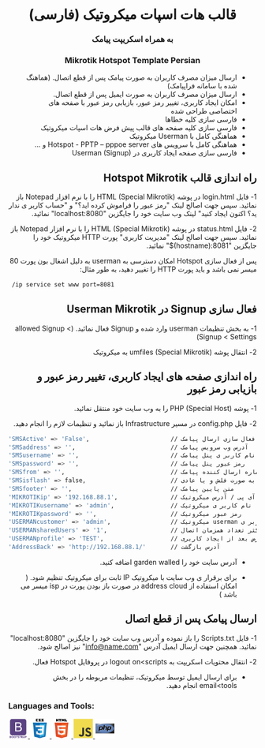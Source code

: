 <h1 align="center">قالب هات اسپات میکروتیک (فارسی)</h1>
<h3 align="center">به همراه اسکریپت پیامک</h3>
<h3 align="center">Mikrotik Hotspot Template Persian</h3>


<div dir="rtl">
 
* ارسال میزان مصرف کاربران به صورت پیامک پس از قطع اتصال. (هماهنگ شده با سامانه فراپیامک)
* ارسال میزان مصرف کاربران به صورت ایمیل  پس از قطع اتصال.
* امکان ایجاد کاربری، تغییر رمز عبور، بازیابی رمز عبور با صفحه های اختصاصی طراحی شده
* فارسی سازی کلیه خطاها
* فارسی سازی کلیه صفحه های قالب پیش فرض هات اسپات میکروتیک
* هماهنگی کامل با Userman میکروتیک
* هماهنگی کامل با سرویس های Hotspot - PPTP – pppoe server و ...
* فارسی سازی صفحه ایجاد کاربری در Userman (Signup)

 

## راه اندازی قالب Hotspot Mikrotik 


1- فایل login.html در پوشه HTML (Special Mikrotik) را با نرم افزار Notepad باز نمائید. سپس جهت اصالح لینک "رمز عبور را فراموش 
کرده اید؟" و "حساب کاربر ی ندار ید؟ اکنون ایجاد کنید" لینک وب سایت خود را جایگزین "localhost:8080" 
نمائید.

 2- فایل status.html در پوشه HTML (Special Mikrotik) را با نرم افزار Notepad باز نمائید. سپس جهت اصالح لینک "مدیریت کاربری" 
پورت HTTP میکروتیک خود را جایگزین "8081:(hostname)$" نمائید.
 
  پس از فعال سازی Hotspot امکان دسترسی به userman به دلیل اشغال بون پورت 80 میسر نمی باشد و 
باید پورت HTTP را تغییر دهید، به طور مثال:

</div>

```bash
 /ip service set www port=8081
```
 
 <div dir="rtl">
 
## فعال سازی Signup در Userman Mikrotik
 
1- به بخش تنظیمات userman وارد شده و Signup فعال نمائید. (allowed Signup < Signup < Settings)

2- انتقال پوشه umfiles (Special Mikrotik) به میکروتیک 

 ## راه اندازی صفحه های ایجاد کاربری، تغییر رمز عبور و بازیابی رمز عبور
 
 1- پوشه PHP (Special Host) را به وب سایت خود منتقل نمائید.
 
 2- فایل config.php در مسیر Infrastructure باز نمائید و تنظیمات لازم را انجام دهید.
</div>

```bash
'SMSActive' => 'False',                       // فعال یا غیر فعال سازی ارسال پیامک
'SMSaddress' => '',                           // آدرس وب سرویس پیامک
'SMSusername' => '',                          // نام کاربر ی پنل پیامک
'SMSpassword' => '',                          // رمز عبور پنل پیامک 
'SMSfrom' => '',                              // شماره ارسال کننده پیامک
'SMSisflash' => false,                        // نوع ارسال: به صورت فلش و یا عادی
'SMSfooter' => '',                            // متن پایین پیامک
'MIKROTIKip' => '192.168.88.1',               // آی پی / آدرس میکروتیک
'MIKROTIKusername' => 'admin',                // نام کاربر ی میکروتیک
'MIKROTIKpassword' => '',                     // رمز عبور میکروتیک 
'USERMANcustomer' => 'admin',                 // میکروتیک userman نام کاربر ی 
'USERMANsharedUsers' => '1',                  // حداکثر تعداد همزمان اتصال
'USERMANprofile' => 'TEST',                   // پروفایل پیش فرض بعد از ایجاد کاربری
'AddressBack' => 'http://192.168.88.1/'       // آدرس بازگشت
```
 <div dir="rtl">
 
 * آدرس سایت خود را garden walled اضافه کنید.
 
 *  برای برقرار ی وب سایت با میکروتیک IP ثابت برای میکروتیک تنظیم شود. ( امکان استفاده از address cloud در صورت باز 
بودن پورت در isp میسر می باشد )
 
## ارسال پیامک پس از قطع اتصال 

 1- فایل Scripts.txt را باز نموده و آدرس وب سایت خود را جایگزین "localhost:8080" نمائید. همچنین جهت 
ارسال ایمیل آدرس "info@name.com" نیز اصالح شود.
 
 2- انتقال محتویات اسکریپت به logout on<scripts در پروفایل Hotspot فعال.

 * برای ارسال ایمیل توسط میکروتیک، تنظیمات مربوطه را در بخش email<tools انجام دهید.


</div>
 
<h3 align="left">Languages and Tools:</h3>
<p align="left"> <a href="https://getbootstrap.com" target="_blank"> <img src="https://raw.githubusercontent.com/devicons/devicon/master/icons/bootstrap/bootstrap-plain-wordmark.svg" alt="bootstrap" width="40" height="40"/> </a> <a href="https://www.w3schools.com/css/" target="_blank"> <img src="https://raw.githubusercontent.com/devicons/devicon/master/icons/css3/css3-original-wordmark.svg" alt="css3" width="40" height="40"/> </a> <a href="https://www.w3.org/html/" target="_blank"> <img src="https://raw.githubusercontent.com/devicons/devicon/master/icons/html5/html5-original-wordmark.svg" alt="html5" width="40" height="40"/> </a> <a href="https://developer.mozilla.org/en-US/docs/Web/JavaScript" target="_blank"> <img src="https://raw.githubusercontent.com/devicons/devicon/master/icons/javascript/javascript-original.svg" alt="javascript" width="40" height="40"/> </a> <a href="https://www.php.net" target="_blank"> <img src="https://raw.githubusercontent.com/devicons/devicon/master/icons/php/php-original.svg" alt="php" width="40" height="40"/> </a> </p>
